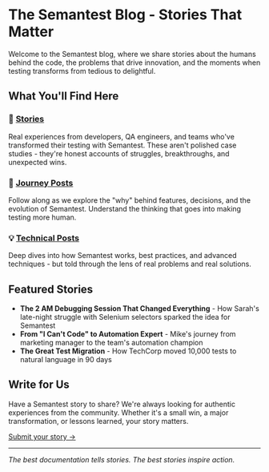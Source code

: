 # The Semantest Blog - Stories That Matter

Welcome to the Semantest blog, where we share stories about the humans behind the code, the problems that drive innovation, and the moments when testing transforms from tedious to delightful.

## What You'll Find Here

### 📖 [Stories](/stories/)
Real experiences from developers, QA engineers, and teams who've transformed their testing with Semantest. These aren't polished case studies - they're honest accounts of struggles, breakthroughs, and unexpected wins.

### 🎯 [Journey Posts](/journey/)  
Follow along as we explore the "why" behind features, decisions, and the evolution of Semantest. Understand the thinking that goes into making testing more human.

### 💡 [Technical Posts](/posts/)
Deep dives into how Semantest works, best practices, and advanced techniques - but told through the lens of real problems and real solutions.

## Featured Stories

- **The 2 AM Debugging Session That Changed Everything** - How Sarah's late-night struggle with Selenium selectors sparked the idea for Semantest
- **From "I Can't Code" to Automation Expert** - Mike's journey from marketing manager to the team's automation champion
- **The Great Test Migration** - How TechCorp moved 10,000 tests to natural language in 90 days

## Write for Us

Have a Semantest story to share? We're always looking for authentic experiences from the community. Whether it's a small win, a major transformation, or lessons learned, your story matters.

[Submit your story →](mailto:stories@semantest.io)

---

*The best documentation tells stories. The best stories inspire action.*